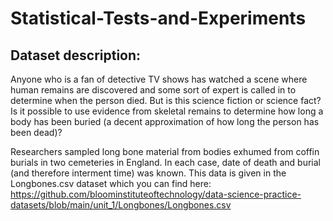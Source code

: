 # Statistical-Tests-and-Experiments

## Dataset description:

Anyone who is a fan of detective TV shows has watched a scene where human remains are discovered and some sort of expert is called in to determine when the person died. But is this science fiction or science fact? Is it possible to use evidence from skeletal remains to determine how long a body has been buried (a decent approximation of how long the person has been dead)?

Researchers sampled long bone material from bodies exhumed from coffin burials in two cemeteries in England. In each case, date of death and burial (and therefore interment time) was known. This data is given in the Longbones.csv dataset which you can find here: https://github.com/bloominstituteoftechnology/data-science-practice-datasets/blob/main/unit_1/Longbones/Longbones.csv
